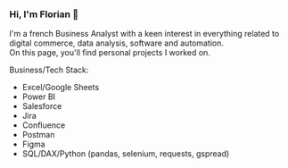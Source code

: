 ### Hi, I'm Florian 👋

I'm a french Business Analyst with a keen interest in everything related to digital commerce, data analysis, software and automation.<br>
On this page, you'll find personal projects I worked on.

Business/Tech Stack:
- Excel/Google Sheets
- Power BI
- Salesforce
- Jira
- Confluence
- Postman
- Figma
- SQL/DAX/Python (pandas, selenium, requests, gspread)
